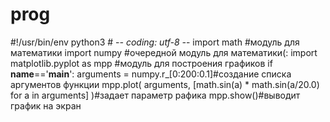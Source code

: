 # prog
#!/usr/bin/env python3 # -*- coding: utf-8 -*-  import math #модуль для математики import numpy #очередной модуль для математики(: import matplotlib.pyplot as mpp #модуль для построения графиков if __name__=='__main__':     arguments = numpy.r_[0:200:0.1]#создание списка аргументов функции     mpp.plot(         arguments,         [math.sin(a) * math.sin(a/20.0) for a in arguments]     )#задает параметр рафика     mpp.show()#выводит график на экран
